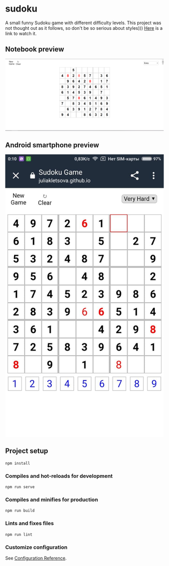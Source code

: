 # sudoku

A small funny Sudoku game with different difficulty levels. This project was not thought out as it follows, so don't be so serious about styles)))
[Here](https://juliakletsova.github.io/sudoku/) is a link to watch it.

## Notebook preview
![](preview.PNG)

## Android smartphone preview
![](preview_mobile.jpg)

## Project setup
```
npm install
```

### Compiles and hot-reloads for development
```
npm run serve
```

### Compiles and minifies for production
```
npm run build
```

### Lints and fixes files
```
npm run lint
```

### Customize configuration
See [Configuration Reference](https://cli.vuejs.org/config/).
